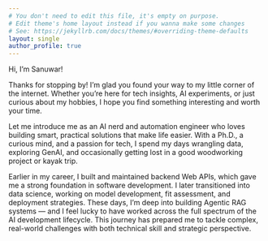 ```yaml
---
# You don't need to edit this file, it's empty on purpose.
# Edit theme's home layout instead if you wanna make some changes
# See: https://jekyllrb.com/docs/themes/#overriding-theme-defaults
layout: single
author_profile: true
---
```

Hi, I’m Sanuwar!

Thanks for stopping by! I’m glad you found your way to my little corner of the internet. Whether you’re here for tech insights, AI experiments, or just curious about my hobbies, I hope you find something interesting and worth your time.

Let me introduce me as an AI nerd and automation engineer who loves building smart, practical solutions that make life easier. With a Ph.D., a curious mind, and a passion for tech, I spend my days wrangling data, exploring GenAI, and occasionally getting lost in a good woodworking project or kayak trip.

Earlier in my career, I built and maintained backend Web APIs, which gave me a strong foundation in software development. I later transitioned into data science, working on model development, fit assessment, and deployment strategies. These days, I’m deep into building Agentic RAG systems — and I feel lucky to have worked across the full spectrum of the AI development lifecycle. This journey has prepared me to tackle complex, real-world challenges with both technical skill and strategic perspective.
